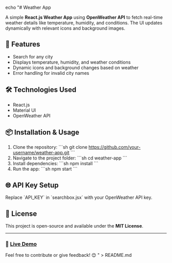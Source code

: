 echo "# Weather App

A simple **React.js Weather App** using **OpenWeather API** to fetch real-time weather details like temperature, humidity, and conditions. The UI updates dynamically with relevant icons and background images.

## 🚀 Features
- Search for any city
- Displays temperature, humidity, and weather conditions
- Dynamic icons and background changes based on weather
- Error handling for invalid city names

## 🛠️ Technologies Used
- React.js
- Material UI
- OpenWeather API

## 📦 Installation & Usage
1. Clone the repository:
   \`\`\`sh
   git clone https://github.com/your-username/weather-app.git
   \`\`\`
2. Navigate to the project folder:
   \`\`\`sh
   cd weather-app
   \`\`\`
3. Install dependencies:
   \`\`\`sh
   npm install
   \`\`\`
4. Run the app:
   \`\`\`sh
   npm start
   \`\`\`

## 🌐 API Key Setup
Replace \`API_KEY\` in \`searchbox.jsx\` with your OpenWeather API key.

## 📜 License
This project is open-source and available under the **MIT License**.

---

### 🔗 [Live Demo](your-live-demo-link)  
Feel free to contribute or give feedback! 😊
" > README.md
